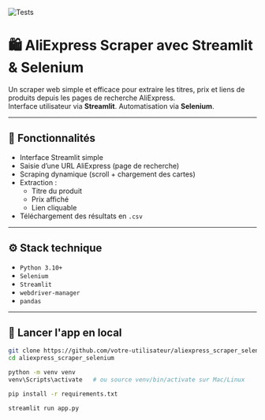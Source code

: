 ![Tests](https://github.com/labosnie/scrapper_ali/actions/workflows/python-app.yml/badge.svg)

# 🛍️ AliExpress Scraper avec Streamlit & Selenium

Un scraper web simple et efficace pour extraire les titres, prix et liens de produits depuis les pages de recherche AliExpress.  
Interface utilisateur via **Streamlit**. Automatisation via **Selenium**.

---

## 🚀 Fonctionnalités

- Interface Streamlit simple
- Saisie d’une URL AliExpress (page de recherche)
- Scraping dynamique (scroll + chargement des cartes)
- Extraction :
  - Titre du produit
  - Prix affiché
  - Lien cliquable
- Téléchargement des résultats en `.csv`

---

## ⚙️ Stack technique

- `Python 3.10+`
- `Selenium`
- `Streamlit`
- `webdriver-manager`
- `pandas`

---

## 🧪 Lancer l'app en local

```bash
git clone https://github.com/votre-utilisateur/aliexpress_scraper_selenium.git
cd aliexpress_scraper_selenium

python -m venv venv
venv\Scripts\activate   # ou source venv/bin/activate sur Mac/Linux

pip install -r requirements.txt

streamlit run app.py
```

